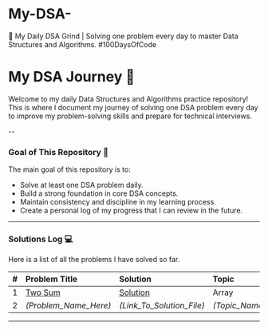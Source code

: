 # My-DSA-
🚀 My Daily DSA Grind | Solving one problem every day to master Data Structures and Algorithms. #100DaysOfCode

# My DSA Journey 🚀

Welcome to my daily Data Structures and Algorithms practice repository! This is where I document my journey of solving one DSA problem every day to improve my problem-solving skills and prepare for technical interviews.

--

### Goal of This Repository 🎯

The main goal of this repository is to:
* Solve at least one DSA problem daily.
* Build a strong foundation in core DSA concepts.
* Maintain consistency and discipline in my learning process.
* Create a personal log of my progress that I can review in the future.

---

### **Solutions Log** 💻

Here is a list of all the problems I have solved so far.

| # | Problem Title | Solution | Topic | Difficulty |
|:---:|:---|:---|:---|:---:|
| 1 | [Two Sum](https://leetcode.com/problems/two-sum/) | [Solution](./Arrays/two_sum.py) | Array | Easy |
| 2 | _(Problem_Name_Here)_ | _(Link_To_Solution_File)_ | _(Topic_Name)_ | _(Medium)_ |

---
